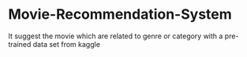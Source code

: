 # Movie-Recommendation-System
It suggest the movie which are related to genre or category with a pre-trained data set from kaggle
